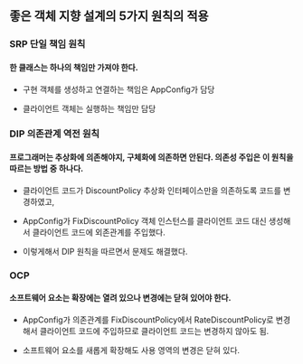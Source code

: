 ## 좋은 객체 지향 설계의 5가지 원칙의 적용

### SRP 단일 책임 원칙

#### 한 클래스는 하나의 책임만 가져야 한다.

- 구현 객체를 생성하고 연결하는 책임은 AppConfig가 담당

- 클라이언트 객체는 실행하는 책임만 담당

### DIP 의존관계 역전 원칙

#### 프로그래머는 추상화에 의존해야지, 구체화에 의존하면 안된다. 의존성 주입은 이 원칙을 따르는 방법 중 하나다.

- 클라이언트 코드가 DiscountPolicy 추상화 인터페이스만을 의존하도록 코드를 변경하였고,

- AppConfig가 FixDiscountPolicy 객체 인스턴스를 클라이언트 코드 대신 생성해서 클라이언트 코드에 외존관계를 주입했다.

- 이렇게해서 DIP 원칙을 따르면서 문제도 해결했다.

### OCP

#### 소프트웨어 요소는 확장에는 열려 있으나 변경에는 닫혀 있어야 한다.

- AppConfig가 의존관계를 FixDiscountPolicy에서 RateDiscountPolicy로 변경해서 클라이언트 코드에 주입하므로 클라이언트 코드는 변경하지 않아도 됨.

- 소프트웨어 요소를 새롭게 확장해도 사용 영역의 변경은 닫혀 있다.
